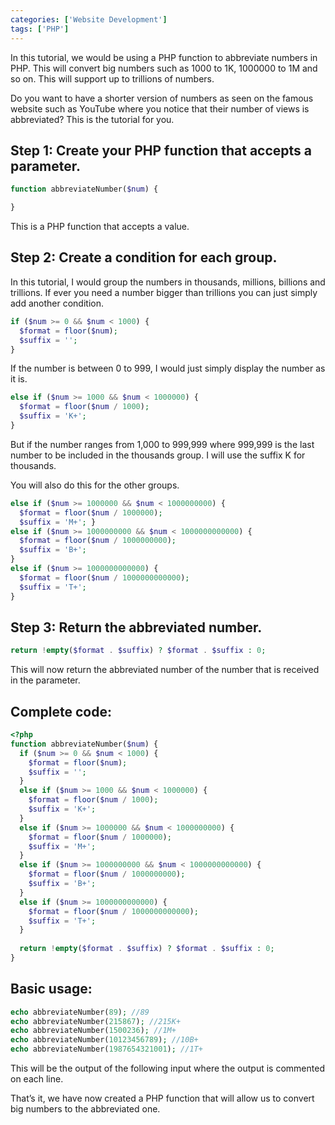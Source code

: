 ```yaml
---
categories: ['Website Development']
tags: ['PHP']
---
```

In this tutorial, we would be using a PHP function to abbreviate numbers in PHP. This will convert big numbers such as 1000 to 1K, 1000000 to 1M and so on. This will support up to trillions of numbers.

Do you want to have a shorter version of numbers as seen on the famous website such as YouTube where you notice that their number of views is abbreviated? This is the tutorial for you.

## Step 1: Create your PHP function that accepts a parameter.

```php
function abbreviateNumber($num) { 

}
```

This is a PHP function that accepts a value.

## Step 2: Create a condition for each group.
In this tutorial, I would group the numbers in thousands, millions, billions and trillions. If ever you need a number bigger than trillions you can just simply add another condition.

```php
if ($num >= 0 && $num < 1000) {     
  $format = floor($num);    
  $suffix = ''; 
}
```

If the number is between 0 to 999, I would just simply display the number as it is.

```php
else if ($num >= 1000 && $num < 1000000) {     
  $format = floor($num / 1000);     
  $suffix = 'K+'; 
}
```

But if the number ranges from 1,000 to 999,999 where 999,999 is the last number to be included in the thousands group. I will use the suffix K for thousands.

You will also do this for the other groups.

```php
else if ($num >= 1000000 && $num < 1000000000) {     
  $format = floor($num / 1000000);     
  $suffix = 'M+'; } 
else if ($num >= 1000000000 && $num < 1000000000000) {     
  $format = floor($num / 1000000000);     
  $suffix = 'B+'; 
} 
else if ($num >= 1000000000000) {     
  $format = floor($num / 1000000000000);     
  $suffix = 'T+'; 
}
```

## Step 3: Return the abbreviated number.

```php
return !empty($format . $suffix) ? $format . $suffix : 0;
```

This will now return the abbreviated number of the number that is received in the parameter.

## Complete code:

```php
<?php
function abbreviateNumber($num) {
  if ($num >= 0 && $num < 1000) {
    $format = floor($num);
    $suffix = '';
  } 
  else if ($num >= 1000 && $num < 1000000) {
    $format = floor($num / 1000);
    $suffix = 'K+';
  } 
  else if ($num >= 1000000 && $num < 1000000000) {
    $format = floor($num / 1000000);
    $suffix = 'M+';
  } 
  else if ($num >= 1000000000 && $num < 1000000000000) {
    $format = floor($num / 1000000000);
    $suffix = 'B+';
  } 
  else if ($num >= 1000000000000) {
    $format = floor($num / 1000000000000);
    $suffix = 'T+';
  }
  
  return !empty($format . $suffix) ? $format . $suffix : 0;
}
```

## Basic usage:
```php
echo abbreviateNumber(89); //89 
echo abbreviateNumber(215867); //215K+ 
echo abbreviateNumber(1500236); //1M+ 
echo abbreviateNumber(10123456789); //10B+ 
echo abbreviateNumber(1987654321001); //1T+
```

This will be the output of the following input where the output is commented on each line.

That’s it, we have now created a PHP function that will allow us to convert big numbers to the abbreviated one.
